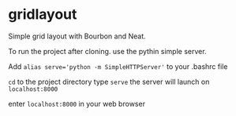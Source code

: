 # gridlayout

Simple grid layout with Bourbon and Neat.

To run the project after cloning. use the pythin simple server.

Add `alias serve='python -m SimpleHTTPServer'` to your .bashrc file

`cd` to the project directory type `serve` the server will launch on `localhost:8000`

enter `localhost:8000` in your web browser
